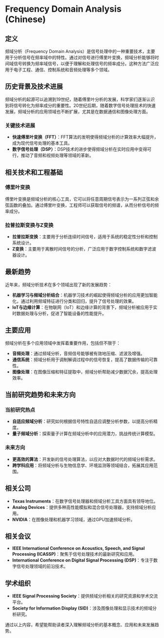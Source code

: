 # Frequency Domain Analysis (Chinese)

## 定义

频域分析（Frequency Domain Analysis）是信号处理中的一种重要技术，主要用于分析信号在频率域中的特性。通过对信号进行傅里叶变换，频域分析能够将时间域信号转换为频率域信号，以便于理解和处理信号的频率成分。这种方法广泛应用于电子工程、通信、控制系统和音频处理等多个领域。

## 历史背景及技术进展

频域分析的起源可以追溯到19世纪，随着傅里叶分析的发展，科学家们逐渐认识到将信号转化为频率成分的重要性。20世纪后期，随着数字信号处理技术的快速发展，频域分析的应用领域也不断扩展，尤其是在数据通信和图像处理方面。

### 关键技术进展

- **快速傅里叶变换（FFT）**：FFT算法的发明使得频域分析的计算效率大幅提升，成为现代信号处理的基本工具。
- **数字信号处理（DSP）**：DSP技术的进步使得频域分析在实时应用中变得可行，推动了音频和视频处理等领域的革新。

## 相关技术和工程基础

### 傅里叶变换

傅里叶变换是频域分析的核心工具，它可以将任意周期信号表示为一系列正弦和余弦函数的叠加。通过傅里叶变换，工程师可以获取信号的频谱，从而分析信号的频率成分。

### 拉普拉斯变换与Z变换

- **拉普拉斯变换**：主要用于分析连续时间信号，适用于系统的稳定性分析和控制系统设计。
- **Z变换**：主要用于离散时间信号的分析，广泛应用于数字控制系统和数字滤波器设计。

## 最新趋势

近年来，频域分析技术在多个领域出现了新的发展趋势：

- **机器学习与频域分析结合**：机器学习技术的崛起使得频域分析的应用更加智能化，通过利用频域特征进行分类和回归，提升了信号处理的效果。
- **IoT与边缘计算**：在物联网（IoT）和边缘计算的背景下，频域分析被应用于实时数据处理与分析，促进了智能设备的性能提升。

## 主要应用

频域分析在多个应用领域中发挥着重要作用，包括但不限于：

- **音频处理**：通过频域分析，音频信号能够被有效地压缩、滤波及增强。
- **通信系统**：频域分析用于调制解调过程中的信号恢复，提高了数据传输的可靠性。
- **图像处理**：在图像压缩和特征提取中，频域分析帮助减少数据冗余，提高处理效率。

## 当前研究趋势和未来方向

### 当前研究热点

- **自适应频域分析**：研究如何根据信号特性自适应调整分析参数，以提高分析精度。
- **量子频域分析**：探索量子计算在频域分析中的应用潜力，挑战传统计算模型。

### 未来方向

- **更高效的算法**：开发新的信号处理算法，以应对大数据时代的频域分析需求。
- **跨学科应用**：将频域分析与生物信息学、环境监测等领域结合，拓展其应用范围。

## 相关公司

- **Texas Instruments**：在数字信号处理器和频域分析工具方面具有领导地位。
- **Analog Devices**：提供多种高性能模拟和混合信号处理器，支持频域分析应用。
- **NVIDIA**：在图像处理和机器学习领域，通过GPU加速频域分析。

## 相关会议

- **IEEE International Conference on Acoustics, Speech, and Signal Processing (ICASSP)**：聚焦于信号处理技术的最新研究和应用。
- **International Conference on Digital Signal Processing (DSP)**：专注于数字信号处理领域的前沿技术。

## 学术组织

- **IEEE Signal Processing Society**：提供频域分析相关的研究资源和学术交流平台。
- **Society for Information Display (SID)**：涉及图像处理和显示技术的频域分析研究。

通过以上内容，希望能帮助读者深入理解频域分析的基本概念、应用和未来发展趋势。
